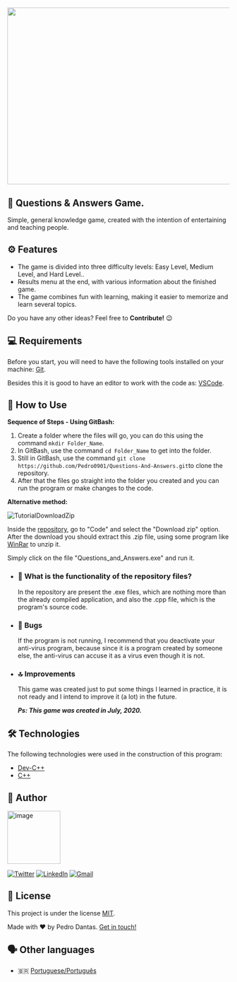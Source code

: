 <h1 align="center">
  <img src="http://www.vgizy.com/wp-content/uploads/2019/06/question-answer-qa.jpg" width="730px" height="400px" />
  
</h1>

## 🧩 Questions & Answers Game.

Simple, general knowledge game, created with the intention of entertaining and teaching people.

## :gear: Features

* The game is divided into three difficulty levels: Easy Level, Medium Level, and Hard Level..
* Results menu at the end, with various information about the finished game.
* The game combines fun with learning, making it easier to memorize and learn several topics.

Do you have any other ideas? Feel free to <b>Contribute!</b> 😉

## 💻 Requirements

Before you start, you will need to have the following tools installed on your machine: [Git](https://git-scm.com/).

Besides this it is good to have an editor to work with the code as: [VSCode](https://code.visualstudio.com/).

## 📜 How to Use

<b>Sequence of Steps - Using GitBash:</b>

  1. Create a folder where the files will go, you can do this using the command ```mkdir Folder_Name```.
  2. In GitBash, use the command ```cd Folder_Name``` to get into the folder.
  3. Still in GitBash, use the command ```git clone https://github.com/Pedro0901/Questions-And-Answers.git```to clone the repository.
  4. After that the files go straight into the folder you created and you can run the program or make changes to the code.
  
<b>Alternative method:</b>

![TutorialDownloadZip](https://user-images.githubusercontent.com/67847487/120869465-ebe93080-c56c-11eb-92ea-0d284cfd3153.jpg)

Inside the [repository](https://github.com/Pedro0901/Questions-And-Answers), go to "Code" and select the "Download zip" option. After the download you should extract this .zip file, using some program like [WinRar](https://www.win-rar.com/download.html?&L=0) to unzip it.

Simply click on the file "Questions_and_Answers.exe" and run it.

  * ### 🤔 What is the functionality of the repository files?
    In the repository are present the .exe files, which are nothing more than the already compiled application, and also the .cpp file, which is the program's source code.
   
  * ### 🐞 Bugs
    If the program is not running, I recommend that you deactivate your anti-virus program, because since it is a program created by someone else, the anti-virus can accuse it as a virus even though it is not.
    
  * ### 🔝 Improvements
    This game was created just to put some things I learned in practice, it is not ready and I intend to improve it (a lot) in the future.
    
    <i><b>Ps: This game was created in July, 2020.</i></b>
    
## :hammer_and_wrench: Technologies

The following technologies were used in the construction of this program:

- [Dev-C++](http://orwelldevcpp.blogspot.com/)
- [C++](http://www.cplusplus.org/)

## :superhero: Author

<a href="https://www.github.com/Pedro0901/"><img src="https://avatars.githubusercontent.com/u/67847487?v=4" alt="image" height="120" width="120" />

[![Twitter](https://img.shields.io/badge/Twitter-1DA1F2?style=for-the-badge&logo=twitter&logoColor=white&link=https://twitter.com/oPedro0901)](https://twitter.com/oPedro0901)
[![LinkedIn](https://img.shields.io/badge/LinkedIn-0077B5?style=for-the-badge&logo=linkedin&logoColor=white&link=https://www.linkedin.com/in/pedro-paulo-dantas-costa/)](https://www.linkedin.com/in/pedro-paulo-dantas-costa/)
[![Gmail](https://img.shields.io/badge/Gmail-D14836?style=for-the-badge&logo=gmail&logoColor=white&link=mailto:0901dantaspedro@gmail.com)](mailto:0901dantaspedro@gmail.com)

## 📝 License

This project is under the license [MIT](https://github.com/Pedro0901/Questions-And-Answers/blob/master/LICENSE.txt).

Made with ❤️ by Pedro Dantas. [Get in touch!](https://www.linkedin.com/in/pedro-paulo-dantas-costa/)
  
## 🗣️ Other languages
  
  * 🇧🇷 [Portuguese/Português](https://github.com/Pedro0901/Questions-And-Answers/blob/master/README.md)
